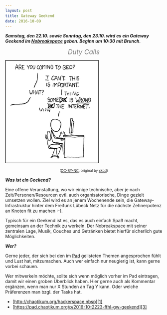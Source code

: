 ```yaml
---
layout: post
title: Gateway Geekend
date: 2016-10-09
---
```


***Samstag, den 22.10. sowie Sonntag, den 23.10. wird es ein Gateway Geekend im [Nobreakspace][1] geben. Beginn um 10:30 mit Brunch.***

<!--more-->

<p><div style="color:gray; font-size: 150%; text-align:center;"><em>Duty Calls</em></div></p>

![Something is Wrong with the Internet](/images/duty_calls-geekend.png)

<div style="coler:gray; font-size: 80%; text-align:center;">(<a href="https://creativecommons.org/licenses/by-nc/2.5/">CC-BY-NC</a>, original by <a href="https://www.xkcd.com/386/">xkcd</a>)</div>

***Was ist ein Geekend?***

Eine offene Veranstaltung, wo wir einige technische, aber je nach Zeit/Personen/Resourcen evtl. auch organisatorische, Dinge gezielt umsetzen wollen. Ziel wird es an jenem Wochenende sein, die Gateway-Infrastruktur hinter dem Freifunk Lübeck Netz für die nächste Zehnerpotenz an Knoten fit zu machen :-).

Typisch für ein Geekend ist es, das es auch einfach Spaß macht, gemeinsam an der Technik zu werkeln. Der Nobreakspace mit seiner zentralen Lage, Musik, Couches und Getränken bietet hierfür sicherlich gute Möglichkeiten.

***Wer?***

Gerne jeder, der sich bei den im [Pad][3] gelisteten Themen angesprochen fühlt und Lust hat, mitzumachen. Auch wer einfach nur neugierig ist, kann gerne vorbei schauen.

Wer mitwerkeln möchte, sollte sich wenn möglich vorher im Pad eintragen, damit wir einen groben Überblick haben. Hier gerne auch als Kommentar ergänzen, wenn man nur X Stunden an Tag Y kann. Oder welche Präferenzen man bzgl. der Tasks hat.

* [http://chaotikum.org/hackerspace:nbsp][1]
* [https://pad.chaotikum.org/p/2016-10-2223-ffhl-gw-geekend][3]

[1]:http://chaotikum.org/hackerspace:nbsp
[2]:https://www.xkcd.com/386/
[3]:https://pad.chaotikum.org/p/2016-10-2223-ffhl-gw-geekend
[4]:https://creativecommons.org/licenses/by-nc/2.5/
